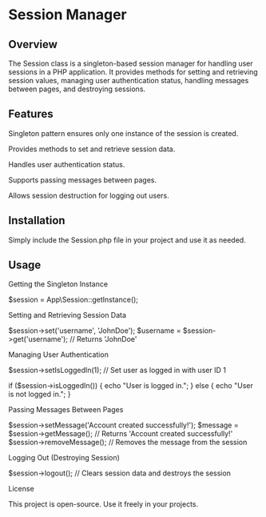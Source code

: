 # Session Manager

## Overview

The Session class is a singleton-based session manager for handling user sessions in a PHP application. It provides methods for setting and retrieving session values, managing user authentication status, handling messages between pages, and destroying sessions.

## Features

Singleton pattern ensures only one instance of the session is created.

Provides methods to set and retrieve session data.

Handles user authentication status.

Supports passing messages between pages.

Allows session destruction for logging out users.


## Installation

Simply include the Session.php file in your project and use it as needed.

## Usage

Getting the Singleton Instance

$session = App\Session::getInstance();

Setting and Retrieving Session Data

$session->set('username', 'JohnDoe');
$username = $session->get('username'); // Returns 'JohnDoe'

Managing User Authentication

$session->setIsLoggedIn(1); // Set user as logged in with user ID 1

if ($session->isLoggedIn()) {
    echo "User is logged in.";
} else {
    echo "User is not logged in.";
}

Passing Messages Between Pages

$session->setMessage('Account created successfully!');
$message = $session->getMessage(); // Returns 'Account created successfully!'
$session->removeMessage(); // Removes the message from the session

Logging Out (Destroying Session)

$session->logout(); // Clears session data and destroys the session

License

This project is open-source. Use it freely in your projects.

